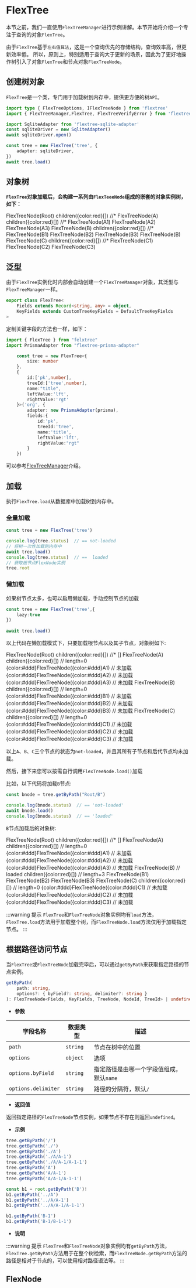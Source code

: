 # FlexTree

本节之前，我们一直使用`FlexTreeManager`进行示例讲解。本节开始将介绍一个专注于查询的对象`FlexTree`。

由于`FlexTree`基于`左右值算法`，这是一个查询优先的存储结构，查询效率高，但更新效率低。
所以，原则上，特别适用于查询大于更新的场景，因此为了更好地操作树引入了对象`FlexTree`和节点对象`FlexTreeNode`。
 

## 创建树对象

`FlexTree`是一个类，专门用于加载树到内存中，提供更方便的树`API`。

```ts {8-10}
import type { FlexTreeOptions, IFlexTreeNode } from 'flextree'
import { FlexTreeManager,FlexTree, FlexTreeVerifyError } from 'flextree'

import SqliteAdapter from 'flextree-sqlite-adapter' 
const sqliteDriver = new SqliteAdapter()
await sqliteDriver.open()

const tree = new FlexTree('tree', {
    adapter: sqliteDriver,
})
await tree.load()

```

## 对象树

**`FlexTree`对象加载后，会构建一系列由`FlexTeeeNode`组成的嵌套的对象实例树，如下：**

<LiteTree>
FlexTreeNode(Root)
    children({color:red}[])                                //*     
       FlexTreeNode(A)
            children({color:red}[])                        //*                 
                FlexTreeNode(A1)
                FlexTreeNode(A2)
                FlexTreeNode(A3)
        FlexTreeNode(B)
            children({color:red}[])                        //*             
                FlexTreeNode(B1)
                FlexTreeNode(B2)
                FlexTreeNode(B3)
                FlexTreeNode(B)
        FlexTreeNode(C)                
            children({color:red}[])                        //*               
                FlexTreeNode(C1)
                FlexTreeNode(C2)
                FlexTreeNode(C3)
</LiteTree>


## 泛型

由于`FlexTree`实例化时内部会自动创建一个`FlexTreeManager`对象，其泛型与`FlexTreeManager`一样。

```ts 
export class FlexTree<
    Fields extends Record<string, any> = object,
    KeyFields extends CustomTreeKeyFields = DefaultTreeKeyFields
>
```

定制关键字段的方法也一样，如下：

```ts {4-6,12-14}
import { FlexTree } from "felxtree"
import PrismaAdapter from "flextree-prisma-adapter"

    const tree = new FlexTree<{ 
        size: number
    },
    {
        id:['pk',number],
        treeId:['tree',number],
        name:"title",
        leftValue:'lft',
        rightValue:'rgt'
    }>('org', {
        adapter: new PrismaAdapter(prisma),
        fields:{
            id:'pk',
            treeId:'tree',
            name:'title',
            leftValue:'lft',
            rightValue:"rgt"
        }
    })
```

可以参考[FlexTreeManager](./manager.md)介绍。

## 加载 

执行`FlexTree.load`从数据库中加载树到内存中。

### 全量加载 

```ts
const tree = new FlexTree('tree')

console.log(tree.status)  // == not-loaded
// 将树一次性加载到内存中
await tree.load()
console.log(tree.status)  // ==  loaded
// 获取根节点FlexNode实例
tree.root

``` 

### 懒加载 

如果树节点太多，也可以启用懒加载，手动控制节点的加载

```ts
const tree = new FlexTree('tree',{
    lazy:true
})
 
await tree.load()

``` 

以上代码在懒加载模式下，只要加载根节点以及其子节点，对象树如下:

<LiteTree>
FlexTreeNode(Root)
    children({color:red}[])                                //* []   
       FlexTreeNode(A)
            children({color:red}[])                        // length=0                
                {color:#ddd}FlexTreeNode({color:#ddd}A1)       // 未加载                    
                {color:#ddd}FlexTreeNode({color:#ddd}A2)        // 未加载 
                {color:#ddd}FlexTreeNode({color:#ddd}A3)         // 未加载
        FlexTreeNode(B)
            children({color:red}[])                        // length=0           
                {color:#ddd}FlexTreeNode({color:#ddd}B1)       // 未加载                    
                {color:#ddd}FlexTreeNode({color:#ddd}B2)        // 未加载 
                {color:#ddd}FlexTreeNode({color:#ddd}B3)         // 未加载
        FlexTreeNode(C)                
            children({color:red}[])                        // length=0           
                {color:#ddd}FlexTreeNode({color:#ddd}C1)       // 未加载                    
                {color:#ddd}FlexTreeNode({color:#ddd}C2)        // 未加载 
                {color:#ddd}FlexTreeNode({color:#ddd}C3)         // 未加载
</LiteTree>

以上`A`、`B`、`C`三个节点的状态为`not-loaded`，并且其所有子节点和后代节点均未加载。

然后，接下来您可以按需自行调用`FlexTreeNode.load()`加载

比如，以下代码将加载`B`节点:

```ts
const bnode = tree.getByPath("Root/B")

console.log(bnode.status)  // == 'not-loaded'
await bnode.load()
console.log(bnode.status)  // == 'loaded'

```

`B`节点加载后的对象树:


<LiteTree>
FlexTreeNode(Root)
    children({color:red}[])                                //* []   
       FlexTreeNode(A)
            children({color:red}[])                        // length=0                
                {color:#ddd}FlexTreeNode({color:#ddd}A1)       // 未加载                    
                {color:#ddd}FlexTreeNode({color:#ddd}A2)        // 未加载 
                {color:#ddd}FlexTreeNode({color:#ddd}A3)         // 未加载
        FlexTreeNode(B)                                     // loaded
            children({color:red}[])                        // length=3           
                FlexTreeNode(B1)                        
                FlexTreeNode(B2)        
                FlexTreeNode(B3)          
        FlexTreeNode(C)                
            children({color:red}[])                        // length=0           
                {color:#ddd}FlexTreeNode({color:#ddd}C1)       // 未加载                    
                {color:#ddd}FlexTreeNode({color:#ddd}C2)        // 未加载 
                {color:#ddd}FlexTreeNode({color:#ddd}C3)         // 未加载
</LiteTree>
  
:::warning 提示
`FlexTree`和`FlexTreeNode`对象实例均有`load`方法，`FlexTree.load`方法用于加载整个树，而`FlexTreeNode.load`方法仅用于加载指定节点。
:::

## 根据路径访问节点

当`FlexTree`或`FlexTreeNode`加载完毕后，可以通过`getByPath`来获取指定路径的节点实例。

```ts
getByPath(
    path: string, 
    options?: { byField?: string, delimiter?: string }
): FlexTreeNode<Fields, KeyFields, TreeNode, NodeId, TreeId> | undefined 

```

- **参数**

| 字段名称 | 数据类型 | 描述 |
| ----  |  ---- | ---- | 
| `path` | `string` | 节点在树中的位置 |
| `options` | `object` | 选项 |
| `options.byField` | `string` | 指定路径是由哪一个字段值组成，默认`name` |
| `options.delimiter` | `string` | 路径的分隔符，默认`/` |

- **返回值**

返回指定路径的`FlexTreeNode`节点实例，如果节点不存在则返回`undefined`。


- **示例**

```ts
tree.getByPath('/')
tree.getByPath('./')
tree.getByPath('./A')
tree.getByPath('./A/A-1')
tree.getByPath('./A/A-1/A-1-1')
tree.getByPath('A')
tree.getByPath('A/A-1')
tree.getByPath('A/A-1/A-1-1') 

const b1 = root.getByPath('B')!
b1.getByPath('../A')
b1.getByPath('../A/A-1')
b1.getByPath('../A/A-1/A-1-1')

b1.getByPath('B-1')
b1.getByPath('B-1/B-1-1')

```

- **说明**

 

:::warning 提示
`FlexTree`和`FlexTreeNode`对象实例均有`getByPath`方法，`FlexTree.getByPath`方法用于在整个树检索，而`FlexTreeNode.getByPath`方法的路径是相对于节点的，可以使用相对路径语法等。
:::



## FlexNode


